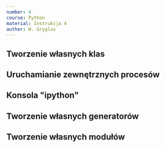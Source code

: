 ```yaml
---
number: 4
course: Python
material: Instrukcja 4
author: W. Gryglas
---
```


## Tworzenie własnych klas

## Uruchamianie zewnętrznych procesów

## Konsola "ipython"

## Tworzenie własnych generatorów

## Tworzenie własnych modułów

